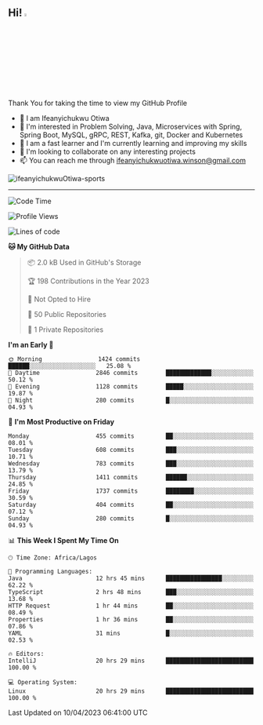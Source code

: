 <!-- BLOG-POST-LIST:START --><!-- BLOG-POST-LIST:END -->

## Hi! <img src="https://media.giphy.com/media/hvRJCLFzcasrR4ia7z/giphy.gif" width="4%"> 

Thank You for taking the time to view my GitHub Profile

- 👋 I am Ifeanyichukwu Otiwa
- 👀 I'm interested in Problem Solving, Java, Microservices with Spring, Spring Boot, MySQL, gRPC, REST, Kafka, git, Docker and Kubernetes
- 🌱 I am a fast learner and I'm currently learning and improving my skills
- 💞️ I'm looking to collaborate on any interesting projects
- 📫 You can reach me through ifeanyichukwuotiwa.winson@gmail.com

<p align="left" marginTop="10px"> <img src="https://komarev.com/ghpvc/?username=ifeanyichukwuOtiwa-sports&label=Profile%20views&color=0e75b6&style=for-the-badge" alt="ifeanyichukwuOtiwa-sports" /> </p>

***

<!--START_SECTION:waka-->
![Code Time](http://img.shields.io/badge/Code%20Time-1%2C267%20hrs%2059%20mins-blue)

![Profile Views](http://img.shields.io/badge/Profile%20Views-0-blue)

![Lines of code](https://img.shields.io/badge/From%20Hello%20World%20I%27ve%20Written-1.9%20million%20lines%20of%20code-blue)

**🐱 My GitHub Data** 

> 📦 2.0 kB Used in GitHub's Storage 
 > 
> 🏆 198 Contributions in the Year 2023
 > 
> 🚫 Not Opted to Hire
 > 
> 📜 50 Public Repositories 
 > 
> 🔑 1 Private Repositories 
 > 
**I'm an Early 🐤** 

```text
🌞 Morning                1424 commits        ██████░░░░░░░░░░░░░░░░░░░   25.08 % 
🌆 Daytime                2846 commits        █████████████░░░░░░░░░░░░   50.12 % 
🌃 Evening                1128 commits        █████░░░░░░░░░░░░░░░░░░░░   19.87 % 
🌙 Night                  280 commits         █░░░░░░░░░░░░░░░░░░░░░░░░   04.93 % 
```
📅 **I'm Most Productive on Friday** 

```text
Monday                   455 commits         ██░░░░░░░░░░░░░░░░░░░░░░░   08.01 % 
Tuesday                  608 commits         ███░░░░░░░░░░░░░░░░░░░░░░   10.71 % 
Wednesday                783 commits         ███░░░░░░░░░░░░░░░░░░░░░░   13.79 % 
Thursday                 1411 commits        ██████░░░░░░░░░░░░░░░░░░░   24.85 % 
Friday                   1737 commits        ████████░░░░░░░░░░░░░░░░░   30.59 % 
Saturday                 404 commits         ██░░░░░░░░░░░░░░░░░░░░░░░   07.12 % 
Sunday                   280 commits         █░░░░░░░░░░░░░░░░░░░░░░░░   04.93 % 
```


📊 **This Week I Spent My Time On** 

```text
🕑︎ Time Zone: Africa/Lagos

💬 Programming Languages: 
Java                     12 hrs 45 mins      ████████████████░░░░░░░░░   62.22 % 
TypeScript               2 hrs 48 mins       ███░░░░░░░░░░░░░░░░░░░░░░   13.68 % 
HTTP Request             1 hr 44 mins        ██░░░░░░░░░░░░░░░░░░░░░░░   08.49 % 
Properties               1 hr 36 mins        ██░░░░░░░░░░░░░░░░░░░░░░░   07.86 % 
YAML                     31 mins             █░░░░░░░░░░░░░░░░░░░░░░░░   02.53 % 

🔥 Editors: 
IntelliJ                 20 hrs 29 mins      █████████████████████████   100.00 % 

💻 Operating System: 
Linux                    20 hrs 29 mins      █████████████████████████   100.00 % 
```


 Last Updated on 10/04/2023 06:41:00 UTC
<!--END_SECTION:waka-->

<!--
<p align="center">
![trophy](https://github-profile-trophy.vercel.app/?username=ifeanyichukwuOtiwa-sports&theme=onedark) (https://github.com/ryo-ma/github-profile-trophy)
</p>
-->

<!---
ifeanyi-otiwa/ifeanyi-otiwa is a ✨ special ✨ repository because its `README.md` (this file) appears on your GitHub profile.
You can click the Preview link to take a look at your changes.
--->
